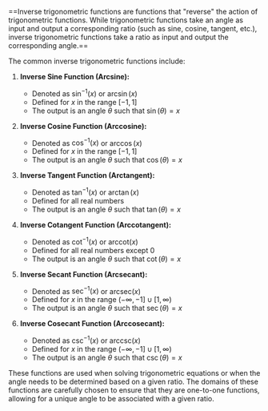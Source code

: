 ==Inverse trigonometric functions are functions that "reverse" the action of trigonometric functions. While trigonometric functions take an angle as input and output a corresponding ratio (such as sine, cosine, tangent, etc.), inverse trigonometric functions take a ratio as input and output the corresponding angle.==

The common inverse trigonometric functions include:

1. **Inverse Sine Function (Arcsine):**
   - Denoted as $\sin^{-1}(x)$ or $\arcsin(x)$
   - Defined for $x$ in the range $[-1, 1]$
   - The output is an angle $\theta$ such that $\sin(\theta) = x$

2. **Inverse Cosine Function (Arccosine):**
   - Denoted as $\cos^{-1}(x)$ or $\arccos(x)$
   - Defined for $x$ in the range $[-1, 1]$
   - The output is an angle $\theta$ such that $\cos(\theta) = x$

3. **Inverse Tangent Function (Arctangent):**
   - Denoted as $\tan^{-1}(x)$ or $\arctan(x)$
   - Defined for all real numbers
   - The output is an angle $\theta$ such that $\tan(\theta) = x$

4. **Inverse Cotangent Function (Arccotangent):**
   - Denoted as $\cot^{-1}(x)$ or $\text{arccot}(x)$
   - Defined for all real numbers except 0
   - The output is an angle $\theta$ such that $\cot(\theta) = x$

5. **Inverse Secant Function (Arcsecant):**
   - Denoted as $\sec^{-1}(x)$ or $\text{arcsec}(x)$
   - Defined for $x$ in the range $(- \infty, -1] \cup [1, \infty)$
   - The output is an angle $\theta$ such that $\sec(\theta) = x$

6. **Inverse Cosecant Function (Arccosecant):**
   - Denoted as $\csc^{-1}(x)$ or $\text{arccsc}(x)$
   - Defined for $x$ in the range $(- \infty, -1] \cup [1, \infty)$
   - The output is an angle $\theta$ such that $\csc(\theta) = x$

These functions are used when solving trigonometric equations or when the angle needs to be determined based on a given ratio. The domains of these functions are carefully chosen to ensure that they are one-to-one functions, allowing for a unique angle to be associated with a given ratio.